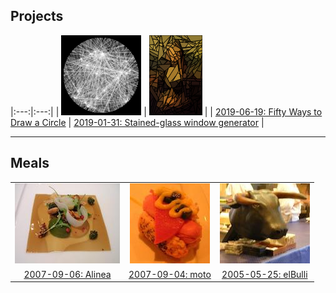 
## Projects

|:---:|:---:|
| [![](projects/50-circles/icon.png)](projects/50-circles/) | [![](projects/glass/icon.png)](projects/glass/) |
| [2019-06-19: Fifty Ways to Draw a Circle](projects/50-circles/) | [2019-01-31: Stained-glass window generator](projects/glass/) |

---

## Meals

| | | |
|:---:|:---:|:---:|
| [![](meals/chicago/alinea/icon.jpg)](meals/chicago/alinea.html) | [![](meals/chicago/moto/icon.jpg)](meals/chicago/moto.html) | [![](meals/elbulli/icon.jpg)](meals/elbulli/) |
| [2007-09-06: Alinea](meals/chicago/alinea.html) | [2007-09-04: moto](meals/chicago/moto.html) | [2005-05-25: elBulli](meals/elbulli/) |

